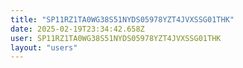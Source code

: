 ```yaml
---
title: "SP11RZ1TA0WG38S51NYDS05978YZT4JVXSSG01THK"
date: 2025-02-19T23:34:42.658Z
user: SP11RZ1TA0WG38S51NYDS05978YZT4JVXSSG01THK
layout: "users"
---
```

    